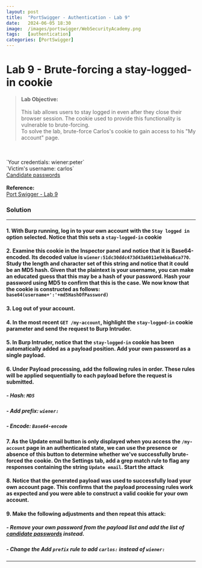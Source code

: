 ```yaml
---
layout: post
title:  "PortSwigger - Authentication - Lab 9"
date:   2024-06-05 18:30
image:  /images/portswigger/WebSecurityAcademy.png
tags:   [authentication]
categories: [PortSwigger]
---
```


# Lab 9 - Brute-forcing a stay-logged-in cookie
><b>Lab Objective:</b>
<br/><br/>
This lab allows users to stay logged in even after they close their browser session. The cookie used to provide this functionality is vulnerable to brute-forcing.<br/>
To solve the lab, brute-force Carlos's cookie to gain access to his "My account" page.
<br/>
<br/>
`Your credentials: wiener:peter`<br/>
`Victim's username: carlos`
<br/>
<a href="https://portswigger.net/web-security/authentication/auth-lab-passwords">Candidate passwords</a>
<br/>
<br/>
<b>Reference:</b>
<br/>
<a href="https://portswigger.net/web-security/authentication/other-mechanisms/lab-brute-forcing-a-stay-logged-in-cookie">Port Swigger - Lab 9</a>
<br/>

### Solution
<hr/>

#### 1. With Burp running, log in to your own account with the `Stay logged in` option selected. Notice that this sets a `stay-logged-in` cookie

#### 2. Examine this cookie in the Inspector panel and notice that it is Base64-encoded. Its decoded value is `wiener:51dc30ddc473d43a6011e9ebba6ca770`. Study the length and character set of this string and notice that it could be an MD5 hash. Given that the plaintext is your username, you can make an educated guess that this may be a hash of your password. Hash your password using MD5 to confirm that this is the case. We now know that the cookie is constructed as follows: `base64(username+':'+md5HashOfPassword)`

#### 3. Log out of your account.

#### 4. In the most recent `GET /my-account`, highlight the `stay-logged-in` cookie parameter and send the request to Burp Intruder.

#### 5. In Burp Intruder, notice that the `stay-logged-in` cookie has been automatically added as a payload position. Add your own password as a single payload.

#### 6. Under Payload processing, add the following rules in order. These rules will be applied sequentially to each payload before the request is submitted.

##### - Hash: `MD5`
##### - Add prefix: `wiener:`
##### - Encode: `Base64-encode`

#### 7. As the Update email button is only displayed when you access the `/my-account` page in an authenticated state, we can use the presence or absence of this button to determine whether we've successfully brute-forced the cookie. On the Settings tab, add a grep match rule to flag any responses containing the string `Update email`. Start the attack

#### 8. Notice that the generated payload was used to successfully load your own account page. This confirms that the payload processing rules work as expected and you were able to construct a valid cookie for your own account.

#### 9. Make the following adjustments and then repeat this attack:
##### - Remove your own password from the payload list and add the list of <a href="https://portswigger.net/web-security/authentication/auth-lab-passwords">candidate passwords</a> instead.
##### - Change the Add `prefix` rule to add `carlos:` instead of `wiener:`
<hr/>